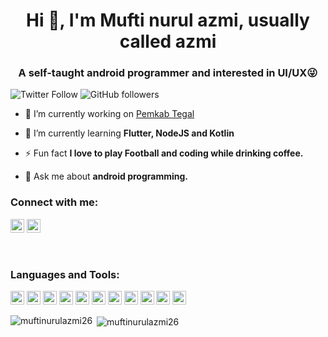 <h1 align="center">Hi 👋, I'm Mufti nurul azmi, usually called azmi</h1>
<h3 align="center">A self-taught android programmer and interested in UI/UX😜</h3>

![Twitter Follow](https://img.shields.io/twitter/follow/muftinurulazmi?label=muftinurulazmi&logo=twitter&style=for-the-badge)
![GitHub followers](https://img.shields.io/github/followers/muftinurulazmi26?logo=GitHub&style=for-the-badge)

- 🔭 I’m currently working on [Pemkab Tegal](http://www.tegalkab.go.id//)

- 🌱 I’m currently learning **Flutter, NodeJS and Kotlin**

- ⚡ Fun fact **I love to play Football and coding while drinking coffee.**

- 💬 Ask me about **android programming.**

### Connect with me:

<a href="https://twitter.com/muftinurulazmi" target="blank"><img src="https://cdn.jsdelivr.net/npm/simple-icons@3.0.1/icons/twitter.svg" alt="muftinurulazmi" height="22" width="22" /></a>
<a href="https://www.linkedin.com/in/mufti-nurul-azmi-698496142/" target="blank"><img src="https://cdn.jsdelivr.net/npm/simple-icons@3.0.1/icons/linkedin.svg" alt="mufti-nurul-azmi" height="22" width="22" /></a>

<br />

### Languages and Tools:

<p align="left"><img src="https://www.vectorlogo.zone/logos/dartlang/dartlang-icon.svg" alt="dart" width="22" height="22"/> 
<img src="https://www.vectorlogo.zone/logos/figma/figma-icon.svg" alt="figma" width="22" height="22"/>
<img src="https://www.vectorlogo.zone/logos/firebase/firebase-icon.svg" alt="firebase" width="22" height="22"/>
<img src="https://www.vectorlogo.zone/logos/flutterio/flutterio-icon.svg" alt="flutter" width="22" height="22"/>
<img src="https://www.vectorlogo.zone/logos/git-scm/git-scm-icon.svg" alt="git" width="22" height="22"/>
<img src="https://www.vectorlogo.zone/logos/android/android-official.svg" alt="android" width="22" height="22"/>
<img src="https://www.vectorlogo.zone/logos/kotlinlang/kotlinlang-icon.svg" alt="sketch" width="22" height="22"/>
<img src="https://www.vectorlogo.zone/logos/java/java-vertical.svg" alt="java" width="22" height="22"/>
<img src="https://www.vectorlogo.zone/logos/swift/swift-icon.svg" alt="swift" width="22" height="22"/>
<img src="https://www.vectorlogo.zone/logos/sqlite/sqlite-icon.svg" alt="sqlite" width="22" height="22"/>
<img src="https://www.vectorlogo.zone/logos/mysql/mysql-official.svg" alt="mysql" width="22" height="22"/></p>

<p><img align="left" src="https://github-readme-stats.vercel.app/api/top-langs/?username=muftinurulazmi26&layout=compact&hide=html" alt="muftinurulazmi26" /></p>

<p>&nbsp;<img align="center" src="https://github-readme-stats.vercel.app/api?username=muftinurulazmi26&show_icons=true" alt="muftinurulazmi26" /></p>


